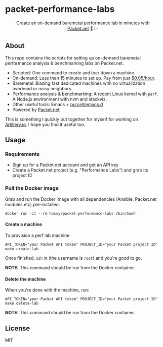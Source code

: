 # packet-performance-labs

<p align="center">Create an on-demand baremetal performance lab in minutes with <a href="https://packet.net">Packet.net</a> 🔬 📈</p>

## About

This repo contains the scripts for setting up on-demand baremetal performance analysis & benchmarking labs on Packet.net.

- Scripted: One command to create and tear down a machine.
- On-demand: Less than 15 minutes to set up. Pay from just [$0.05/hour](https://www.packet.net/bare-metal/servers/type-0/).
- Baremetal: Blazing fast dedicated machines with no virtualization overhead or noisy neighbors.
- Performance analysis & benchmarking: A recent Linux kernel with `perf`. A Node.js environment with nvm and stackvis.
- Other useful tools: Emacs + [purcell/emacs.d](https://github.com/purcell/emacs.d)
- Powered by [Packet.net](https://packet.net)

This is something I quickly put together for myself for working on [Artillery.io](https://artillery.io). I hope you find it useful too.

## Usage

### Requirements

- Sign up for a Packet.net account and get an API key
- Create a Packet.net project (e.g. "Performance Labs") and grab its project ID

### Pull the Docker image

Grab and run the Docker image with all dependencies (Ansible, Packet.net modules etc) pre-installed:

```shell
docker run -it --rm hassy/packet-performance-labs /bin/bash
```

#### Create a machine

To provision a perf lab machine:

```shell
API_TOKEN="your Packet API token" PROJECT_ID="your Packet project ID" make create-lab
```

Once finished, `ssh` in (the username is `root`) and you're good to go.

**NOTE:** This command should be run from the Docker container.

#### Delete the machine

When you're done with the machine, run:

```shell
API_TOKEN="your Packet API token" PROJECT_ID="your Packet project ID" make delete-lab
```

**NOTE:** This command should be run from the Docker container.


## License

MIT
